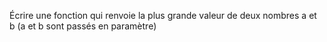 Écrire une fonction qui renvoie la plus grande valeur de deux nombres a et b (a et b sont passés en paramètre)